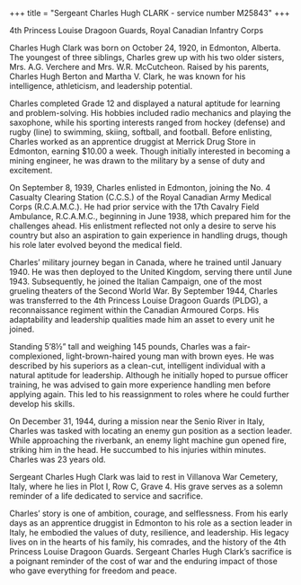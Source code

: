 +++
title = "Sergeant Charles Hugh CLARK - service number M25843"
+++

4th Princess Louise Dragoon Guards, Royal Canadian Infantry Corps

Charles Hugh Clark was born on October 24, 1920, in Edmonton, Alberta. The youngest of three siblings, Charles grew up with his two older sisters, Mrs. A.G. Verchere and Mrs. W.R. McCutcheon. Raised by his parents, Charles Hugh Berton and Martha V. Clark, he was known for his intelligence, athleticism, and leadership potential.

Charles completed Grade 12 and displayed a natural aptitude for learning and problem-solving. His hobbies included radio mechanics and playing the saxophone, while his sporting interests ranged from hockey (defense) and rugby (line) to swimming, skiing, softball, and football. 
Before enlisting, Charles worked as an apprentice druggist at Merrick Drug Store in Edmonton, earning $10.00 a week. Though initially interested in becoming a mining engineer, he was drawn to the military by a sense of duty and excitement.

On September 8, 1939, Charles enlisted in Edmonton, joining the No. 4 Casualty Clearing Station (C.C.S.) of the Royal Canadian Army Medical Corps (R.C.A.M.C.). He had prior service with the 17th Cavalry Field Ambulance, R.C.A.M.C., beginning in June 1938, which prepared him for the challenges ahead. 
His enlistment reflected not only a desire to serve his country but also an aspiration to gain experience in handling drugs, though his role later evolved beyond the medical field.

Charles’ military journey began in Canada, where he trained until January 1940. He was then deployed to the United Kingdom, serving there until June 1943. Subsequently, he joined the Italian Campaign, one of the most grueling theaters of the Second World War. By September 1944, Charles was transferred to the 4th Princess Louise Dragoon Guards (PLDG), a reconnaissance regiment within the Canadian Armoured Corps. His adaptability and leadership qualities made him an asset to every unit he joined.

Standing 5’8½” tall and weighing 145 pounds, Charles was a fair-complexioned, light-brown-haired young man with brown eyes. He was described by his superiors as a clean-cut, intelligent individual with a natural aptitude for leadership. Although he initially hoped to pursue officer training, he was advised to gain more experience handling men before applying again. This led to his reassignment to roles where he could further develop his skills.

On December 31, 1944, during a mission near the Senio River in Italy, Charles was tasked with locating an enemy gun position as a section leader. While approaching the riverbank, an enemy light machine gun opened fire, striking him in the head. 
He succumbed to his injuries within minutes. Charles was 23 years old.

Sergeant Charles Hugh Clark was laid to rest in Villanova War Cemetery, Italy, where he lies in Plot I, Row C, Grave 4. His grave serves as a solemn reminder of a life dedicated to service and sacrifice.

Charles’ story is one of ambition, courage, and selflessness. From his early days as an apprentice druggist in Edmonton to his role as a section leader in Italy, he embodied the values of duty, resilience, and leadership. His legacy lives on in the hearts of his family, his comrades, and the history of the 4th Princess Louise Dragoon Guards. 
Sergeant Charles Hugh Clark’s sacrifice is a poignant reminder of the cost of war and the enduring impact of those who gave everything for freedom and peace.
